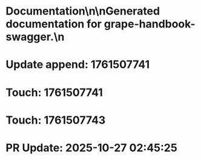 # Documentation\n\nGenerated documentation for grape-handbook-swagger.\n

# Update append: 1761507741

# Touch: 1761507741

# Touch: 1761507743

# PR Update: 2025-10-27 02:45:25
